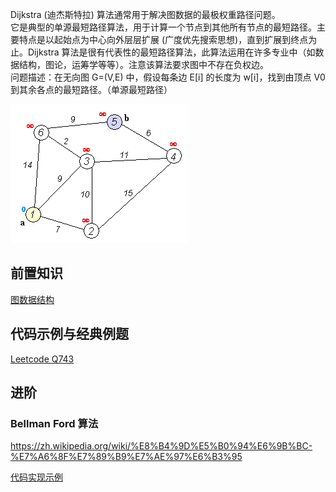 Dijkstra (迪杰斯特拉) 算法通常用于解决图数据的最极权重路径问题。  
它是典型的单源最短路径算法，用于计算一个节点到其他所有节点的最短路径。主要特点是以起始点为中心向外层层扩展 (广度优先搜索思想)，直到扩展到终点为止。Dijkstra 算法是很有代表性的最短路径算法，此算法运用在许多专业中（如数据结构，图论，运筹学等等）。注意该算法要求图中不存在负权边。  
问题描述：在无向图 G=(V,E) 中，假设每条边 E[i] 的长度为 w[i]，找到由顶点 V0 到其余各点的最短路径。（单源最短路径）  

![](./Dijkstra_Animation.gif)  

## 前置知识
[图数据结构](./../Common%20Data%20Structure%20and%20Data%20Type/Data%20Structure%20Implementation/Graph/README.md)  

## 代码示例与经典例题
[Leetcode Q743](./../Leetcode%20Practices/algorithms/medium/743%20Network%20Delay%20Time.java)  

## 进阶
### Bellman Ford 算法
https://zh.wikipedia.org/wiki/%E8%B4%9D%E5%B0%94%E6%9B%BC-%E7%A6%8F%E7%89%B9%E7%AE%97%E6%B3%95  

[代码实现示例](https://leetcode.cn/problems/network-delay-time/solution/gong-shui-san-xie-yi-ti-wu-jie-wu-chong-oghpz/)  
